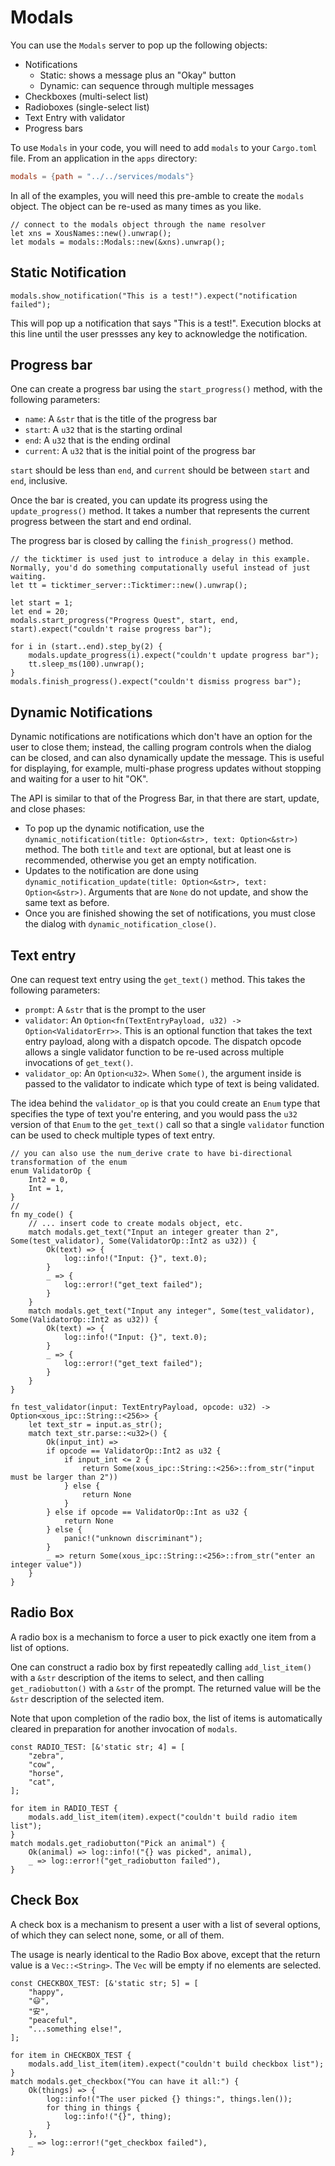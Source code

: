 # Modals

You can use the `Modals` server to pop up the following objects:

- Notifications
  - Static: shows a message plus an "Okay" button
  - Dynamic: can sequence through multiple messages
- Checkboxes (multi-select list)
- Radioboxes (single-select list)
- Text Entry with validator
- Progress bars

To use `Modals` in your code, you will need to add `modals` to your `Cargo.toml` file. From an application in the `apps` directory:

```toml
modals = {path = "../../services/modals"}
```

In all of the examples, you will need this pre-amble to create the `modals` object. The object can be re-used as many times as you like.

```rust,noplayground,ignore
// connect to the modals object through the name resolver
let xns = XousNames::new().unwrap();
let modals = modals::Modals::new(&xns).unwrap();
```

## Static Notification

```rust,noplayground,ignore
modals.show_notification("This is a test!").expect("notification failed");
```

This will pop up a notification that says "This is a test!". Execution blocks at this line until the user pressses any key to acknowledge the notification.

## Progress bar

One can create a progress bar using the `start_progress()` method, with the following parameters:
- `name`: A `&str` that is the title of the progress bar
- `start`: A `u32` that is the starting ordinal
- `end`: A `u32` that is the ending ordinal
- `current`: A `u32` that is the initial point of the progress bar

`start` should be less than `end`, and `current` should be between `start` and `end`, inclusive.

Once the bar is created, you can update its progress using the `update_progress()` method. It takes a number that represents the current progress between the start and end ordinal.

The progress bar is closed by calling the `finish_progress()` method.

```rust,noplayground,ignore
// the ticktimer is used just to introduce a delay in this example. Normally, you'd do something computationally useful instead of just waiting.
let tt = ticktimer_server::Ticktimer::new().unwrap();

let start = 1;
let end = 20;
modals.start_progress("Progress Quest", start, end, start).expect("couldn't raise progress bar");

for i in (start..end).step_by(2) {
    modals.update_progress(i).expect("couldn't update progress bar");
    tt.sleep_ms(100).unwrap();
}
modals.finish_progress().expect("couldn't dismiss progress bar");
```


## Dynamic Notifications
Dynamic notifications are notifications which don't have an option for the user
to close them; instead, the calling program controls when the dialog can
be closed, and can also dynamically update the message. This is useful for
displaying, for example, multi-phase progress updates without stopping and
waiting for a user to hit "OK".

The API is similar to that of the Progress Bar, in that there are start, update,
and close phases:

- To pop up the dynamic notification, use the `dynamic_notification(title: Option<&str>, text: Option<&str>)`
method. The both `title` and `text` are optional, but at least one is recommended, otherwise
you get an empty notification.
- Updates to the notification are done using `dynamic_notification_update(title: Option<&str>, text: Option<&str>)`.
Arguments that are `None` do not update, and show the same text as before.
- Once you are finished showing the set of notifications, you must close the
dialog with `dynamic_notification_close()`.


## Text entry
One can request text entry using the `get_text()` method. This takes the following parameters:

- `prompt`: A `&str` that is the prompt to the user
- `validator`: An `Option<fn(TextEntryPayload, u32) -> Option<ValidatorErr>>`. This is an optional function that takes the text entry payload, along with a dispatch opcode. The dispatch opcode allows a single validator function to be re-used across multiple invocations of `get_text()`.
- `validator_op`: An `Option<u32>`. When `Some()`, the argument inside is passed to the validator to indicate which type of text is being validated.

The idea behind the `validator_op` is that you could create an `Enum` type that specifies the type of text you're entering, and you would pass the `u32` version of that `Enum` to the `get_text()` call so that a single `validator` function can be used to check multiple types of text entry.

```rust,noplayground,ignore
// you can also use the num_derive crate to have bi-directional transformation of the enum
enum ValidatorOp {
    Int2 = 0,
    Int = 1,
}
//
fn my_code() {
    // ... insert code to create modals object, etc.
    match modals.get_text("Input an integer greater than 2", Some(test_validator), Some(ValidatorOp::Int2 as u32)) {
        Ok(text) => {
            log::info!("Input: {}", text.0);
        }
        _ => {
            log::error!("get_text failed");
        }
    }
    match modals.get_text("Input any integer", Some(test_validator), Some(ValidatorOp::Int2 as u32)) {
        Ok(text) => {
            log::info!("Input: {}", text.0);
        }
        _ => {
            log::error!("get_text failed");
        }
    }
}

fn test_validator(input: TextEntryPayload, opcode: u32) -> Option<xous_ipc::String::<256>> {
    let text_str = input.as_str();
    match text_str.parse::<u32>() {
        Ok(input_int) =>
        if opcode == ValidatorOp::Int2 as u32 {
            if input_int <= 2 {
                return Some(xous_ipc::String::<256>::from_str("input must be larger than 2"))
            } else {
                return None
            }
        } else if opcode == ValidatorOp::Int as u32 {
            return None
        } else {
            panic!("unknown discriminant");
        }
        _ => return Some(xous_ipc::String::<256>::from_str("enter an integer value"))
    }
}
```

## Radio Box
A radio box is a mechanism to force a user to pick exactly one item from a list of options.

One can construct a radio box by first repeatedly calling `add_list_item()` with a `&str`
description of the items to select, and then calling `get_radiobutton()` with a `&str` of
the prompt. The returned value will be the `&str` description of the selected item.

Note that upon completion of the radio box, the list of items is automatically cleared
in preparation for another invocation of `modals`.

```rust,noplayground,ignore
const RADIO_TEST: [&'static str; 4] = [
    "zebra",
    "cow",
    "horse",
    "cat",
];

for item in RADIO_TEST {
    modals.add_list_item(item).expect("couldn't build radio item list");
}
match modals.get_radiobutton("Pick an animal") {
    Ok(animal) => log::info!("{} was picked", animal),
    _ => log::error!("get_radiobutton failed"),
}
```

## Check Box
A check box is a mechanism to present a user with a list of several options, of which
they can select none, some, or all of them.

The usage is nearly identical to the Radio Box above, except that the return value
is a `Vec::<String>`. The `Vec` will be empty if no elements are selected.

```rust,noplayground,ignore
const CHECKBOX_TEST: [&'static str; 5] = [
    "happy",
    "😃",
    "安",
    "peaceful",
    "...something else!",
];

for item in CHECKBOX_TEST {
    modals.add_list_item(item).expect("couldn't build checkbox list");
}
match modals.get_checkbox("You can have it all:") {
    Ok(things) => {
        log::info!("The user picked {} things:", things.len());
        for thing in things {
            log::info!("{}", thing);
        }
    },
    _ => log::error!("get_checkbox failed"),
}
```